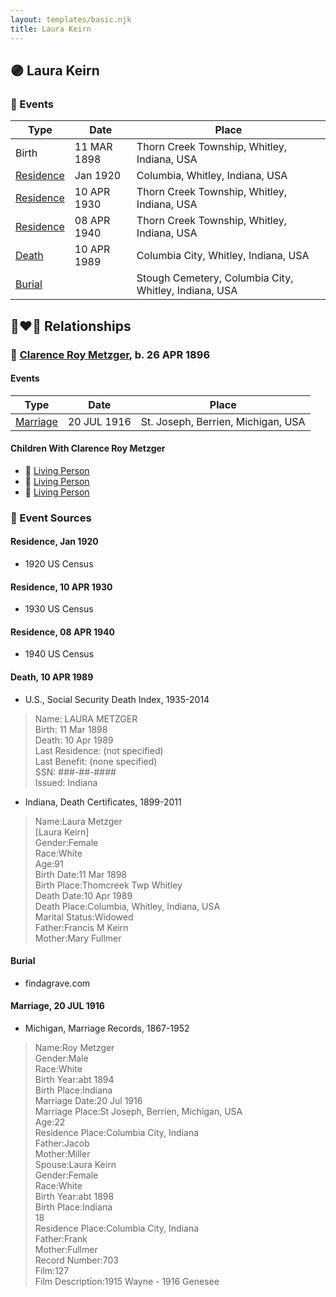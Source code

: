 ```yaml
---
layout: templates/basic.njk
title: Laura Keirn
---
```

## 🟣 Laura Keirn

### 📆 Events

Type | Date | Place
------ | ------ | ------
Birth | 11 MAR 1898 | Thorn Creek Township, Whitley, Indiana, USA
[Residence](#event-15675c2c-ae2d-43d3-959f-53000a3ff501) | Jan 1920 | Columbia, Whitley, Indiana, USA
[Residence](#event-b0e321e4-17ed-4667-80af-96aab7e07786) | 10 APR 1930 | Thorn Creek Township, Whitley, Indiana, USA
[Residence](#event-80993438-047d-4578-8c68-d22638183b75) | 08 APR 1940 | Thorn Creek Township, Whitley, Indiana, USA
[Death](#event-5bf59805-4512-42e2-ab8b-ad30706f959b) | 10 APR 1989 | Columbia City, Whitley, Indiana, USA
[Burial](#event-65cb0788-9769-4c7d-887e-ba547dc0cfb6) |  | Stough Cemetery, Columbia City, Whitley, Indiana, USA

## 👩‍❤️‍👨 Relationships

### 🔵 [Clarence Roy Metzger](/people/6/64680964), b. 26 APR 1896

#### Events

Type | Date | Place
------ | ------ | ------
[Marriage](#event-54b24ca4-0f88-472b-aa33-fea019ca1ad6) | 20 JUL 1916 | St. Joseph, Berrien, Michigan, USA
#### Children With Clarence Roy Metzger
* 🔵 [Living Person](/people/9/91456448)
* 🔵 [Living Person](/people/9/97320868)
* 🔵 [Living Person](/people/5/51872304)
### 📰 Event Sources

#### <a id="event-15675c2c-ae2d-43d3-959f-53000a3ff501"></a> Residence, Jan 1920
* 1920 US Census

#### <a id="event-b0e321e4-17ed-4667-80af-96aab7e07786"></a> Residence, 10 APR 1930
* 1930 US Census

#### <a id="event-80993438-047d-4578-8c68-d22638183b75"></a> Residence, 08 APR 1940
* 1940 US Census

#### <a id="event-5bf59805-4512-42e2-ab8b-ad30706f959b"></a> Death, 10 APR 1989
* U.S., Social Security Death Index, 1935-2014
>   
  > Name: LAURA METZGER  
  > Birth: 11 Mar 1898  
  > Death: 10 Apr 1989  
  > Last Residence: (not specified)  
  > Last Benefit: (none specified)  
  > SSN: ###-##-####  
  > Issued: Indiana
* Indiana, Death Certificates, 1899-2011
>   
  > Name:Laura Metzger  
  > [Laura Keirn]   
  > Gender:Female  
  > Race:White  
  > Age:91  
  > Birth Date:11 Mar 1898  
  > Birth Place:Thomcreek Twp Whitley  
  > Death Date:10 Apr 1989  
  > Death Place:Columbia, Whitley, Indiana, USA  
  > Marital Status:Widowed  
  > Father:Francis M Keirn  
  > Mother:Mary Fullmer

#### <a id="event-65cb0788-9769-4c7d-887e-ba547dc0cfb6"></a> Burial
* findagrave.com

#### <a id="event-54b24ca4-0f88-472b-aa33-fea019ca1ad6"></a> Marriage, 20 JUL 1916
* Michigan, Marriage Records, 1867-1952
>   
  > Name:Roy Metzger  
  > Gender:Male  
  > Race:White  
  > Birth Year:abt 1894  
  > Birth Place:Indiana  
  > Marriage Date:20 Jul 1916  
  > Marriage Place:St Joseph, Berrien, Michigan, USA  
  > Age:22  
  > Residence Place:Columbia City, Indiana  
  > Father:Jacob  
  > Mother:Miller  
  > Spouse:Laura Keirn  
  > Gender:Female  
  > Race:White  
  > Birth Year:abt 1898  
  > Birth Place:Indiana  
  > 18  
  > Residence Place:Columbia City, Indiana  
  > Father:Frank  
  > Mother:Fullmer  
  > Record Number:703  
  > Film:127  
  > Film Description:1915 Wayne - 1916 Genesee